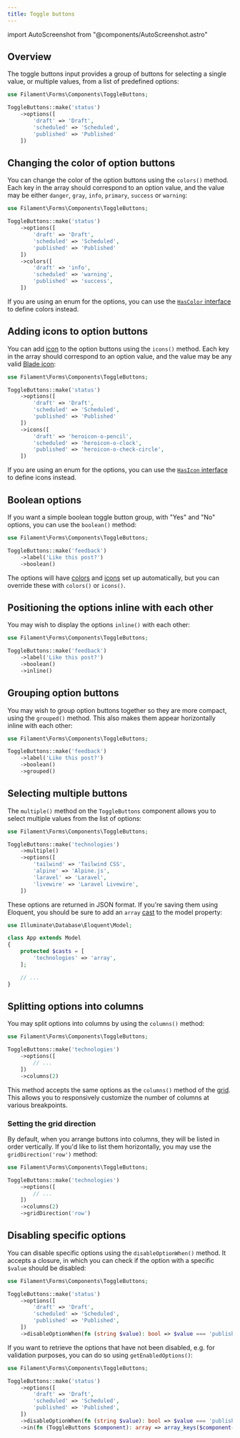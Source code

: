 ```yaml
---
title: Toggle buttons
---
```

import AutoScreenshot from "@components/AutoScreenshot.astro"

## Overview

The toggle buttons input provides a group of buttons for selecting a single value, or multiple values, from a list of predefined options:

```php
use Filament\Forms\Components\ToggleButtons;

ToggleButtons::make('status')
    ->options([
        'draft' => 'Draft',
        'scheduled' => 'Scheduled',
        'published' => 'Published'
    ])
```

<AutoScreenshot name="forms/fields/toggle-buttons/simple" alt="Toggle buttons" version="3.x" />

## Changing the color of option buttons

You can change the color of the option buttons using the `colors()` method. Each key in the array should correspond to an option value, and the value may be either `danger`, `gray`, `info`, `primary`, `success` or `warning`:

```php
use Filament\Forms\Components\ToggleButtons;

ToggleButtons::make('status')
    ->options([
        'draft' => 'Draft',
        'scheduled' => 'Scheduled',
        'published' => 'Published'
    ])
    ->colors([
        'draft' => 'info',
        'scheduled' => 'warning',
        'published' => 'success',
    ])
```

If you are using an enum for the options, you can use the [`HasColor` interface](../../support/enums#enum-colors) to define colors instead.

<AutoScreenshot name="forms/fields/toggle-buttons/colors" alt="Toggle buttons with different colors" version="3.x" />

## Adding icons to option buttons

You can add [icon](https://blade-ui-kit.com/blade-icons?set=1#search) to the option buttons using the `icons()` method. Each key in the array should correspond to an option value, and the value may be any valid [Blade icon](https://blade-ui-kit.com/blade-icons?set=1#search):

```php
use Filament\Forms\Components\ToggleButtons;

ToggleButtons::make('status')
    ->options([
        'draft' => 'Draft',
        'scheduled' => 'Scheduled',
        'published' => 'Published'
    ])
    ->icons([
        'draft' => 'heroicon-o-pencil',
        'scheduled' => 'heroicon-o-clock',
        'published' => 'heroicon-o-check-circle',
    ])
```

If you are using an enum for the options, you can use the [`HasIcon` interface](../../support/enums#enum-icons) to define icons instead.

<AutoScreenshot name="forms/fields/toggle-buttons/icons" alt="Toggle buttons with icons" version="3.x" />

## Boolean options

If you want a simple boolean toggle button group, with "Yes" and "No" options, you can use the `boolean()` method:

```php
use Filament\Forms\Components\ToggleButtons;

ToggleButtons::make('feedback')
    ->label('Like this post?')
    ->boolean()
```

The options will have [colors](#changing-the-color-of-option-buttons) and [icons](#adding-icons-to-option-buttons) set up automatically, but you can override these with `colors()` or `icons()`.

<AutoScreenshot name="forms/fields/toggle-buttons/boolean" alt="Boolean toggle buttons" version="3.x" />

## Positioning the options inline with each other

You may wish to display the options `inline()` with each other:

```php
use Filament\Forms\Components\ToggleButtons;

ToggleButtons::make('feedback')
    ->label('Like this post?')
    ->boolean()
    ->inline()
```

<AutoScreenshot name="forms/fields/toggle-buttons/inline" alt="Inline toggle buttons" version="3.x" />

## Grouping option buttons

You may wish to group option buttons together so they are more compact, using the `grouped()` method. This also makes them appear horizontally inline with each other:

```php
use Filament\Forms\Components\ToggleButtons;

ToggleButtons::make('feedback')
    ->label('Like this post?')
    ->boolean()
    ->grouped()
```

<AutoScreenshot name="forms/fields/toggle-buttons/grouped" alt="Grouped toggle buttons" version="3.x" />

## Selecting multiple buttons

The `multiple()` method on the `ToggleButtons` component allows you to select multiple values from the list of options:

```php
use Filament\Forms\Components\ToggleButtons;

ToggleButtons::make('technologies')
    ->multiple()
    ->options([
        'tailwind' => 'Tailwind CSS',
        'alpine' => 'Alpine.js',
        'laravel' => 'Laravel',
        'livewire' => 'Laravel Livewire',
    ])
```

<AutoScreenshot name="forms/fields/toggle-buttons/multiple" alt="Multiple toggle buttons selected" version="3.x" />

These options are returned in JSON format. If you're saving them using Eloquent, you should be sure to add an `array` [cast](https://laravel.com/docs/eloquent-mutators#array-and-json-casting) to the model property:

```php
use Illuminate\Database\Eloquent\Model;

class App extends Model
{
    protected $casts = [
        'technologies' => 'array',
    ];

    // ...
}
```

## Splitting options into columns

You may split options into columns by using the `columns()` method:

```php
use Filament\Forms\Components\ToggleButtons;

ToggleButtons::make('technologies')
    ->options([
        // ...
    ])
    ->columns(2)
```

<AutoScreenshot name="forms/fields/toggle-buttons/columns" alt="Toggle buttons with 2 columns" version="3.x" />

This method accepts the same options as the `columns()` method of the [grid](layout/grid). This allows you to responsively customize the number of columns at various breakpoints.

### Setting the grid direction

By default, when you arrange buttons into columns, they will be listed in order vertically. If you'd like to list them horizontally, you may use the `gridDirection('row')` method:

```php
use Filament\Forms\Components\ToggleButtons;

ToggleButtons::make('technologies')
    ->options([
        // ...
    ])
    ->columns(2)
    ->gridDirection('row')
```

<AutoScreenshot name="forms/fields/toggle-buttons/rows" alt="Toggle buttons with 2 rows" version="3.x" />

## Disabling specific options

You can disable specific options using the `disableOptionWhen()` method. It accepts a closure, in which you can check if the option with a specific `$value` should be disabled:

```php
use Filament\Forms\Components\ToggleButtons;

ToggleButtons::make('status')
    ->options([
        'draft' => 'Draft',
        'scheduled' => 'Scheduled',
        'published' => 'Published',
    ])
    ->disableOptionWhen(fn (string $value): bool => $value === 'published')
```

<AutoScreenshot name="forms/fields/toggle-buttons/disabled-option" alt="Toggle buttons with disabled option" version="3.x" />

If you want to retrieve the options that have not been disabled, e.g. for validation purposes, you can do so using `getEnabledOptions()`:

```php
use Filament\Forms\Components\ToggleButtons;

ToggleButtons::make('status')
    ->options([
        'draft' => 'Draft',
        'scheduled' => 'Scheduled',
        'published' => 'Published',
    ])
    ->disableOptionWhen(fn (string $value): bool => $value === 'published')
    ->in(fn (ToggleButtons $component): array => array_keys($component->getEnabledOptions()))
```
